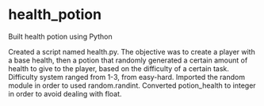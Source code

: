 # health_potion
Built health potion using Python

Created a script named health.py. The objective was to create a player with a base health, then a potion that randomly generated a certain amount of health to give to the player, based on the difficulty of a certain task. Difficulty system ranged from 1-3, from easy-hard. Imported the random module in order to used random.randint. Converted potion_health to integer in order to avoid dealing with float.
